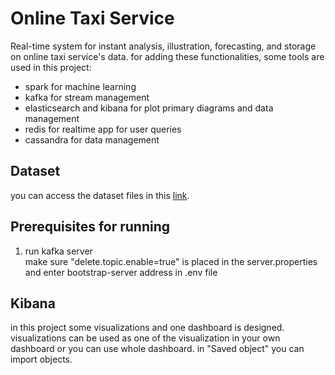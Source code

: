 # Online Taxi Service
Real-time system for instant analysis, illustration, forecasting, and storage on online taxi service's data. for adding 
these functionalities, some tools are used in this project:
* spark for machine learning
* kafka for stream management
* elasticsearch and kibana for plot primary diagrams and data management
* redis for realtime app for user queries
* cassandra for data management
## Dataset
you can access the dataset files in this [link](https://drive.google.com/drive/folders/1rt3LWG1KMenBejpJ86WWYrlohBaFNQCl).

## Prerequisites for running
1. run kafka server<br/>
make sure "delete.topic.enable=true" is placed in the server.properties and enter bootstrap-server address in .env file


## Kibana
in this project some visualizations and one dashboard is designed. visualizations can be used as one of the visualization 
in your own dashboard or you can use whole dashboard. in "Saved object" you can import objects.